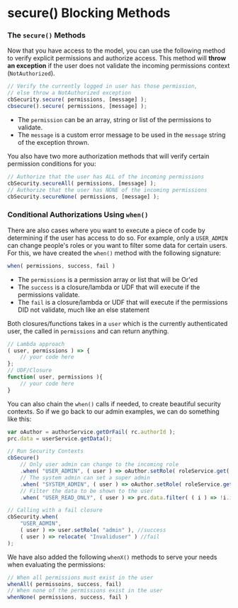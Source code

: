 # secure\(\) Blocking Methods

### The `secure()` Methods

Now that you have access to the model, you can use the following method to verify explicit permissions and authorize access. This method will **throw an exception** if the user does not validate the incoming permissions context \(`NotAuthorized`\).

```javascript
// Verify the currently logged in user has those permission, 
// else throw a NotAuthorized exception
cbSecurity.secure( permissions, [message] );
cbsecure().secure( permissions, [message] );
```

* The `permission` can be an array, string or list of the permissions to validate.
* The `message` is a custom error message to be used in the `message` string of the exception thrown.

You also have two more authorization methods that will verify certain permission conditions for you:

```javascript
// Authorize that the user has ALL of the incoming permissions
cbSecurity.secureAll( permissions, [message] );
// Authorize that the user has NONE of the incoming permissions
cbSecurity.secureNone( permissions, [message] );
```

### Conditional Authorizations Using `when()`

There are also cases where you want to execute a piece of code by determining if the user has access to do so. For example, only a `USER_ADMIN` can change people's roles or you want to filter some data for certain users. For this, we have created the `when()` method with the following signature:

```javascript
when( permissions, success, fail )
```

* The `permissions` is a permission array or list that will be Or'ed 
* The `success` is a closure/lambda or UDF that will execute if the permissions validate.  
* The `fail` is a closure/lambda or UDF that will execute if the permissions DID not validate, much like an else statement

Both closures/functions takes in a `user` which is the currently authenticated user, the called in `permissions` and can return anything.

```javascript
// Lambda approach
( user, permissions ) => { 
    // your code here
};
// UDF/Closure
function( user, permissions ){ 
    // your code here
}
```

You can also chain the `when()` calls if needed, to create beautiful security contexts. So if we go back to our admin examples, we can do something like this:

```javascript
var oAuthor = authorService.getOrFail( rc.authorId );
prc.data = userService.getData();

// Run Security Contexts
cbSecure()
    // Only user admin can change to the incoming role
    .when( "USER_ADMIN", ( user ) => oAuthor.setRole( roleService.get( rc.roleID ) ) )
    // The system admin can set a super admin
    .when( "SYSTEM_ADMIN", ( user ) => oAuthor.setRole( roleService.getSystemAdmin() ) )
    // Filter the data to be shown to the user
    .when( "USER_READ_ONLY", ( user ) => prc.data.filter( ( i ) => !i.isClassified ) )

// Calling with a fail closure
cbSecurity.when(
    "USER_ADMIN",
    ( user ) => user.setRole( "admin" ), //success
    ( user ) => relocate( "Invaliduser" ) //fail
);
```

We have also added the following `whenX()` methods to serve your needs when evaluating the permissions:

```javascript
// When all permissions must exist in the user
whenAll( permissoins, success, fail)
// When none of the permissions exist in the user
whenNone( permissions, success, fail )
```

